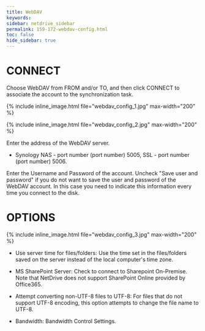```yaml
---
title: WebDAV
keywords:
sidebar: netdrive_sidebar
permalink: 159-172-webdav-config.html
toc: false
hide_sidebar: true
---
```


CONNECT
==================
Choose WebDAV from FROM and/or TO, and then click CONNECT to associate the account to the synchronization task.

{% include inline_image.html file="webdav_config_1.jpg" max-width="200" %}


{% include inline_image.html file="webdav_config_2.jpg" max-width="200" %}


Enter the address of the WebDAV server.

* Synology NAS - port number (port number) 5005, SSL - port number (port number) 5006.

Enter the Username and Password of the account. Uncheck "Save user and password" if you do not want to save the user and password of the WebDAV account. In this case you need to indicate this information every time you connect to the disk.


OPTIONS
==================
{% include inline_image.html file="webdav_config_3.jpg" max-width="200" %}

* Use server time for files/folders: Use the time set in the files/folders saved on the server instead of the local computer's time zone.

* MS SharePoint Server: Check to connect to Sharepoint On-Premise. Note that NetDrive does not support SharePoint Online provided by Office365.

* Attempt converting non-UTF-8 files to UTF-8: For files that do not support UTF-8 encoding, this option attempts to change the file name to UTF-8.

* Bandwidth: Bandwidth Control Settings.

